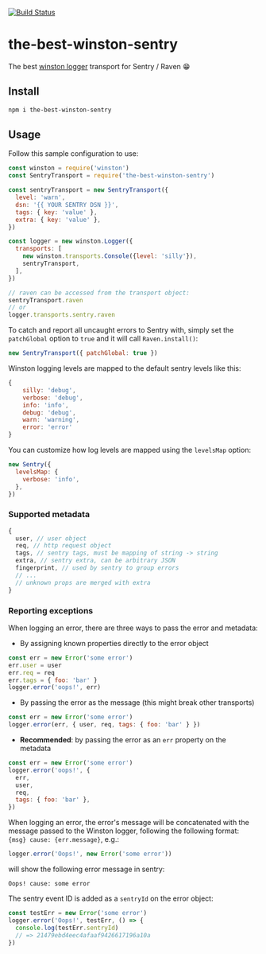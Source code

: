 [![Build Status](https://travis-ci.org/binded/the-best-winston-sentry.svg?branch=master)](https://travis-ci.org/binded/the-best-winston-sentry)

# the-best-winston-sentry

The best [winston logger](https://github.com/winstonjs/winston)
transport for Sentry / Raven 😁

## Install

```bash
npm i the-best-winston-sentry
```

## Usage

Follow this sample configuration to use:

```javascript
const winston = require('winston')
const SentryTransport = require('the-best-winston-sentry')

const sentryTransport = new SentryTransport({
  level: 'warn',
  dsn: '{{ YOUR SENTRY DSN }}',
  tags: { key: 'value' },
  extra: { key: 'value' },
})

const logger = new winston.Logger({
  transports: [
    new winston.transports.Console({level: 'silly'}),
    sentryTransport,
  ],
})

// raven can be accessed from the transport object:
sentryTransport.raven
// or
logger.transports.sentry.raven
```

To catch and report all uncaught errors to Sentry with, simply set the
`patchGlobal` option to `true` and it will call `Raven.install()`:

```javascript
new SentryTransport({ patchGlobal: true })
```

Winston logging levels are mapped to the default sentry levels like this:

```javascript
{
    silly: 'debug',
    verbose: 'debug',
    info: 'info',
    debug: 'debug',
    warn: 'warning',
    error: 'error'
}
```

You can customize how log levels are mapped using the `levelsMap` option:

```javascript
new Sentry({
  levelsMap: {
    verbose: 'info',
  },
})
```

### Supported metadata

```javascript
{
  user, // user object
  req, // http request object
  tags, // sentry tags, must be mapping of string -> string
  extra, // sentry extra, can be arbitrary JSON
  fingerprint, // used by sentry to group errors
  // ...
  // unknown props are merged with extra
}
```

### Reporting exceptions

When logging an error, there are three ways to pass the error and
metadata:

- By assigning known properties directly to the error object

```javascript
const err = new Error('some error')
err.user = user
err.req = req
err.tags = { foo: 'bar' }
logger.error('oops!', err)
```

- By passing the error as the message (this might break other
    transports)

```javascript
const err = new Error('some error')
logger.error(err, { user, req, tags: { foo: 'bar' } })
```

- **Recommended**: by passing the error as an `err` property on the metadata

```javascript
const err = new Error('some error')
logger.error('oops!', {
  err,
  user,
  req,
  tags: { foo: 'bar' },
})
```

When logging an error, the error's message will be concatenated with the
message passed to the Winston logger, following the following format:
`{msg} cause: {err.message}`, e.g.:

```javascript
logger.error('Oops!', new Error('some error'))
```

will show the following error message in sentry:

```
Oops! cause: some error
```

The sentry event ID is added as a `sentryId` on the error object:

```javascript
const testErr = new Error('some error')
logger.error('Oops!', testErr, () => {
  console.log(testErr.sentryId)
  // => 21479ebd4eec4afaaf9426617196a10a
})
```
